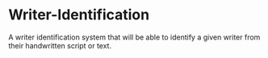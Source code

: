 # Writer-Identification
A writer identification system that will be able to identify a given writer from their handwritten script or text.
